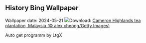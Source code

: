 ## History Bing Wallpaper
Wallpaper date: 2024-05-21
![](https://www.bing.com/th?id=OHR.MalaysiaTea_EN-IN6409781415_UHD.jpg&w=1000)Download: [Cameron Highlands tea plantation, Malaysia (© alex cheong/Getty Images)](https://www.bing.com/th?id=OHR.MalaysiaTea_EN-IN6409781415_UHD.jpg)

Auto get programm by LtgX
